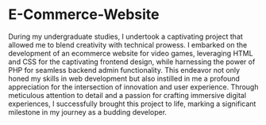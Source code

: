 # E-Commerce-Website

During my undergraduate studies, I undertook a captivating project that allowed me to blend creativity with technical prowess. I embarked on the development of an ecommerce website for video games, leveraging HTML and CSS for the captivating frontend design, while harnessing the power of PHP for seamless backend admin functionality. This endeavor not only honed my skills in web development but also instilled in me a profound appreciation for the intersection of innovation and user experience. Through meticulous attention to detail and a passion for crafting immersive digital experiences, I successfully brought this project to life, marking a significant milestone in my journey as a budding developer.
